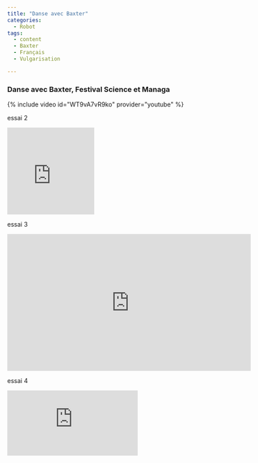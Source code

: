```yaml
---
title: "Danse avec Baxter"
categories:
  - Robot
tags:
  - content
  - Baxter
  - Français
  - Vulgarisation

---
```




### Danse avec Baxter, Festival Science et Managa

{% include video id="WT9vA7vR9ko" provider="youtube" %}

essai 2

<div class="responsive-video-container">
<iframe width="200" height="200" src="https://www.youtube.com/embed/WT9vA7vR9ko" frameborder="0" allowfullscreen=""> </iframe>
</div>

essai 3

<div class="responsive-video-container">
<iframe width="560" height="315" src="https://www.youtube.com/embed/WT9vA7vR9ko?autoplay=1&loop=1&playlist=WT9vA7vR9ko&cc_load_policy=1rel=0&amp;controls=0&amp;showinfo=0" frameborder="0" allowfullscreen=""> </iframe>
</div>

essai 4

<div class="responsive-video-container">
<iframe  src="https://www.youtube.com/embed/WT9vA7vR9ko&autoplay=1&loop=1" frameborder="0" allowfullscreen=""> </iframe>
</div>
